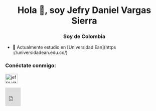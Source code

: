 <h1 align="center">Hola 👋, soy Jefry Daniel Vargas Sierra</h1>
<h3 align="center">Soy de Colombia</h3>

- 🔭 Actualmente estudio en [Universidad Ean](https ://universidadean.edu.co/)

<h3 align="left">Conéctate conmigo:</h3>
<p align="left">
<a href="https://instagram.com/jefry_vargas_" objetivo ="en blanco"><img align="center" src="https://raw.githubusercontent.com/rahuldkjain/github-profile-readme-generator/master/src/images/icons/Social/instagram.svg" alt ="jefry_vargas_" height="30" width="40" /></a>
</p>
<iframe src="https://reygif.com/media/4/doraemon-54952.gif" width="49" height="59" frameborder="0" scrolling="no" allowfullscreen>Tu navegador no soporta iframes / Your browser does not support iframes</iframe>
